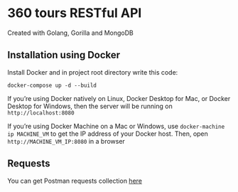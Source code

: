 # 360 tours RESTful API
Created with Golang, Gorilla and MongoDB

## Installation using Docker
Install Docker and in project root directory write this code:
```
docker-compose up -d --build
```
If you’re using Docker natively on Linux, Docker Desktop for Mac, or Docker Desktop for Windows, then the server will be running on
```http://localhost:8080```

If you’re using Docker Machine on a Mac or Windows, use ```docker-machine ip MACHINE_VM``` to get the IP address of your Docker host. Then, open ```http://MACHINE_VM_IP:8080``` in a browser

## Requests
You can get Postman requests collection [here](https://www.getpostman.com/collections/81ff1e587a5d76dd0a5d)

